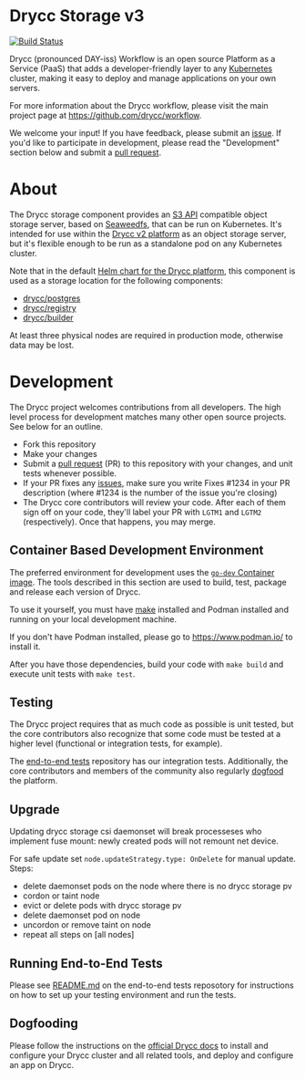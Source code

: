 # Drycc Storage v3

[![Build Status](https://woodpecker.drycc.cc/api/badges/drycc/storage/status.svg)](https://woodpecker.drycc.cc/drycc/storage)

Drycc (pronounced DAY-iss) Workflow is an open source Platform as a Service (PaaS) that adds a developer-friendly layer to any [Kubernetes](http://kubernetes.io) cluster, making it easy to deploy and manage applications on your own servers.

For more information about the Drycc workflow, please visit the main project page at https://github.com/drycc/workflow.

We welcome your input! If you have feedback, please submit an [issue][issues]. If you'd like to participate in development, please read the "Development" section below and submit a [pull request][prs].

# About

The Drycc storage component provides an [S3 API][s3-api] compatible object storage server, based on [Seaweedfs](https://github.com/seaweedfs/seaweedfs/wiki), that can be run on Kubernetes. It's intended for use within the [Drycc v2 platform][drycc-docs] as an object storage server, but it's flexible enough to be run as a standalone pod on any Kubernetes cluster.

Note that in the default [Helm chart for the Drycc platform](https://github.com/drycc/charts/tree/main/drycc-dev), this component is used as a storage location for the following components:

- [drycc/postgres](https://github.com/drycc/postgres)
- [drycc/registry](https://github.com/drycc/registry)
- [drycc/builder](https://github.com/drycc/builder)

At least three physical nodes are required in production mode, otherwise data may be lost.

# Development

The Drycc project welcomes contributions from all developers. The high level process for development matches many other open source projects. See below for an outline.

* Fork this repository
* Make your changes
* Submit a [pull request][prs] (PR) to this repository with your changes, and unit tests whenever possible.
* If your PR fixes any [issues][issues], make sure you write Fixes #1234 in your PR description (where #1234 is the number of the issue you're closing)
* The Drycc core contributors will review your code. After each of them sign off on your code, they'll label your PR with `LGTM1` and `LGTM2` (respectively). Once that happens, you may merge.

## Container Based Development Environment

The preferred environment for development uses the [`go-dev` Container image](https://github.com/drycc/go-dev). The tools described in this section are used to build, test, package and release each version of Drycc.

To use it yourself, you must have [make](https://www.gnu.org/software/make/) installed and Podman installed and running on your local development machine.

If you don't have Podman installed, please go to https://www.podman.io/ to install it.

After you have those dependencies, build your code with `make build` and execute unit tests with `make test`.


## Testing

The Drycc project requires that as much code as possible is unit tested, but the core contributors also recognize that some code must be tested at a higher level (functional or integration tests, for example).

The [end-to-end tests](https://github.com/drycc/workflow-e2e) repository has our integration tests. Additionally, the core contributors and members of the community also regularly [dogfood](https://en.wikipedia.org/wiki/Eating_your_own_dog_food) the platform.

## Upgrade

Updating drycc storage csi daemonset will break processeses who implement fuse mount:
newly created pods will not remount net device.

For safe update set `node.updateStrategy.type: OnDelete` for manual update. Steps:

* delete daemonset pods on the node where there is no drycc storage pv
* cordon or taint node
* evict or delete pods with drycc storage pv
* delete daemonset pod on node
* uncordon or remove taint on node
* repeat all steps on [all nodes]

## Running End-to-End Tests

Please see [README.md](https://github.com/drycc/workflow-e2e/blob/main/README.md) on the end-to-end tests reposotory for instructions on how to set up your testing environment and run the tests.

## Dogfooding

Please follow the instructions on the [official Drycc docs][drycc-docs] to install and configure your Drycc cluster and all related tools, and deploy and configure an app on Drycc.


[install-k8s]: http://kubernetes.io/gettingstarted/
[s3-api]: http://docs.aws.amazon.com/AmazonS3/latest/API/APIRest.html
[issues]: https://github.com/drycc/storage/issues
[prs]: https://github.com/drycc/storage/pulls
[drycc-docs]: https://www.drycc.com
